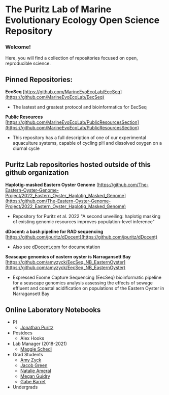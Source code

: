 # The Puritz Lab of Marine Evolutionary Ecology Open Science Repository

### Welcome!

Here, you will find a collection of repositories focused on open, reproducible science.

## Pinned Repositories:

**EecSeq** [https://github.com/MarineEvoEcoLab/EecSeq](https://github.com/MarineEvoEcoLab/EecSeq)
 * The lastest and greatest protocol and bioinformatics for EecSeq

**Public Resources**  [https://github.com/MarineEvoEcoLab/PublicResourcesSection](https://github.com/MarineEvoEcoLab/PublicResourcesSection)
 * This repository has a full description of one of our experimental aquaculture systems, capable of cycling pH and dissolved oxygen on a diurnal cycle

## Puritz Lab repositories hosted outside of this github organization

**Haplotig-masked Eastern Oyster Genome** [https://github.com/The-Eastern-Oyster-Genome-Project/2022_Eastern_Oyster_Haplotig_Masked_Genome](https://github.com/The-Eastern-Oyster-Genome-Project/2022_Eastern_Oyster_Haplotig_Masked_Genome)
 * Repository for Puritz et al. 2022 "A second unveiling: haplotig masking of existing genomic resources improves population-level inference"

**dDocent: a bash pipeline for RAD sequencing** [https://github.com/jpuritz/dDocent](https://github.com/jpuritz/dDocent)
 * Also see [dDocent.com](dDocent.com) for documentation

**Seascape genomics of eastern oyster is Narragansett Bay** [https://github.com/amyzyck/EecSeq_NB_EasternOyster](https://github.com/amyzyck/EecSeq_NB_EasternOyster)
 * Expressed Exome Capture Sequencing (EecSeq) bioinformatic pipeline for a seascape genomics analysis assessing the effects of sewage effluent and coastal acidification on populations of the Eastern Oyster in Narragansett Bay
 
## Online Laboratory Notebooks

- PI
    - [Jonathan Puritz](https://jpuritz.github.io/Puritz_Lab_Notebook/)
- Postdocs
    - Alex Hooks
- Lab Manager (2018-2021)
    - [Maggie Schedl](https://meschedl.github.io/MES_Puritz_Lab_Notebook/)
- Grad Students
    - [Amy Zyck](https://amyzyck.github.io/AmyZyck_Notebook/)
    - [Jacob Green](https://madmolecularman.github.io/JMG_Puritz_Lab_Notebook/)
    - [Natalie Ameral](https://njameral.github.io/Ameral_Lab_Notebook/)
    - [Megan Guidry](https://github.com/mguid73)
    - [Gabe Barret](https://github.com/Gabriel-A-Barrett)
- Undergrads
